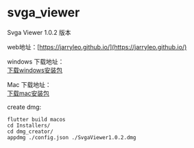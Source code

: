 # svga_viewer

Svga Viewer 1.0.2 版本

web地址：[https://jarryleo.github.io/](https://jarryleo.github.io/)


windows 下载地址：  
[下载windows安装包](https://github.com/jarryleo/svga_player_flutter/releases/download/1.0.2/SvgaViewer1.0.2.exe)


Mac 下载地址：  
[下载mac安装包](https://github.com/jarryleo/svga_player_flutter/releases/download/1.0.2/SvgaViewer1.0.2.dmg)


create dmg:
```
flutter build macos
cd Installers/
cd dmg_creator/
appdmg ./config.json ./SvgaViewer1.0.2.dmg
```

